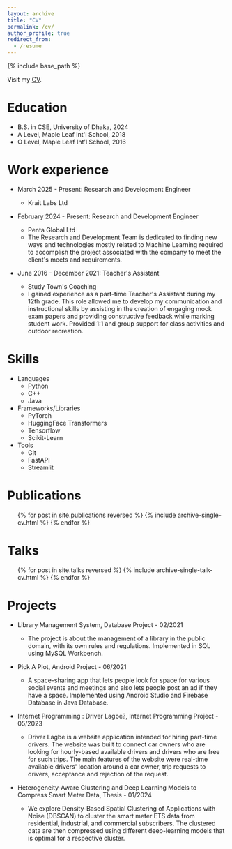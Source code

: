 ```yaml
---
layout: archive
title: "CV"
permalink: /cv/
author_profile: true
redirect_from:
  - /resume
---
```


{% include base_path %}

Visit my [CV](https://drive.google.com/file/d/1A88NfVSF0GPKsOvLUfW9T_5XrAUIS4CG/view?usp=sharing).


Education
======
* B.S. in CSE, University of Dhaka, 2024
* A Level, Maple Leaf Int'l School, 2018
* O Level, Maple Leaf Int'l School, 2016

Work experience
======
* March 2025 - Present: Research and Development Engineer
  * Krait Labs Ltd


* February 2024 - Present: Research and Development Engineer
  * Penta Global Ltd
  * The Research and Development Team is dedicated to finding new ways and technologies mostly related to Machine Learning required to accomplish the project associated with the company to meet the client's meets and requirements.

* June 2016 - December 2021: Teacher's Assistant
  * Study Town's Coaching
  * I gained experience as a part-time Teacher's Assistant during my 12th grade. This role allowed me to develop my communication and instructional skills by assisting in the creation of engaging mock exam papers and providing constructive feedback while marking student work. Provided 1:1 and group support for class activities and outdoor recreation.
  
Skills
======
* Languages
  * Python
  * C++
  * Java
* Frameworks/Libraries
  * PyTorch
  * HuggingFace Transformers
  * Tensorflow
  * Scikit-Learn
* Tools
  * Git
  * FastAPI
  * Streamlit

Publications
======
  <ul>{% for post in site.publications reversed %}
    {% include archive-single-cv.html %}
  {% endfor %}</ul>
  
Talks
======
  <ul>{% for post in site.talks reversed %}
    {% include archive-single-talk-cv.html  %}
  {% endfor %}</ul>
  
Projects
======
* Library Management System, Database Project - 02/2021
  * The project is about the management of a library in the public domain, with its own rules and regulations. Implemented in SQL using MySQL Workbench.

* Pick A Plot, Android Project - 06/2021
  * A space-sharing app that lets people look for space for various social events and meetings and also lets people post an ad if they have a space. Implemented using Android Studio and Firebase Database in Java Database.

* Internet Programming : Driver Lagbe?, Internet Programming Project - 05/2023
  * Driver Lagbe is a website application intended for hiring part-time drivers. The website was built to connect car owners who are looking for hourly-based available drivers and drivers who are free for such trips. The main features of the website were real-time available drivers' location around a car owner, trip requests to drivers, acceptance and rejection of the request.

* Heterogeneity-Aware Clustering and Deep Learning Models to Compress Smart Meter Data, Thesis - 01/2024
  * We explore Density-Based Spatial Clustering of Applications with Noise (DBSCAN) to cluster the smart meter ETS data from residential, industrial, and commercial subscribers. The clustered data are then compressed using different deep-learning models that is optimal for a respective cluster.

<!-- Service and leadership
======
* Currently signed in to 43 different slack teams -->
